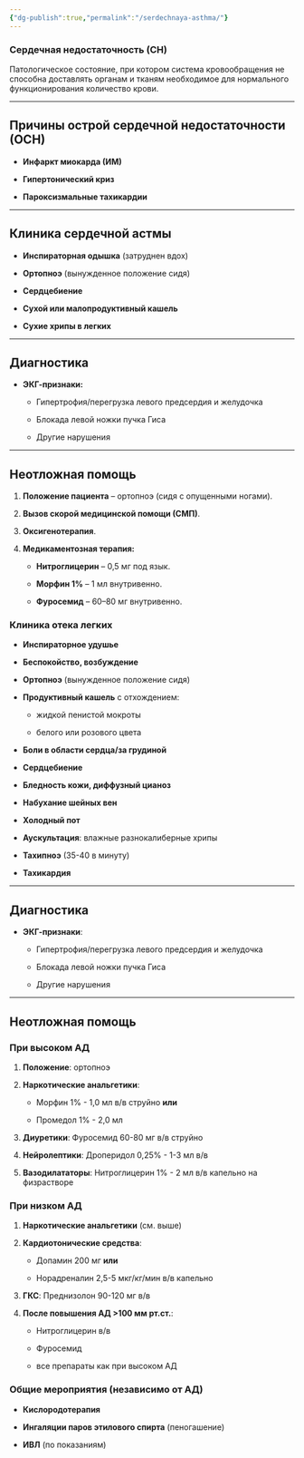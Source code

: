 ```yaml
---
{"dg-publish":true,"permalink":"/serdechnaya-asthma/"}
---
```


### **Сердечная недостаточность (СН)**

Патологическое состояние, при котором система кровообращения не способна доставлять органам и тканям необходимое для нормального функционирования количество крови.

---

## **Причины острой сердечной недостаточности (ОСН)**

- **Инфаркт миокарда (ИМ)**
    
- **Гипертонический криз**
    
- **Пароксизмальные тахикардии**
    

---

## **Клиника сердечной астмы**

- **Инспираторная одышка** (затруднен вдох)
    
- **Ортопноэ** (вынужденное положение сидя)
    
- **Сердцебиение**
    
- **Сухой или малопродуктивный кашель**
    
- **Сухие хрипы в легких**
    

---

## **Диагностика**

- **ЭКГ-признаки:**
    
    - Гипертрофия/перегрузка левого предсердия и желудочка
        
    - Блокада левой ножки пучка Гиса
        
    - Другие нарушения
        

---

## **Неотложная помощь**

1. **Положение пациента** – ортопноэ (сидя с опущенными ногами).
    
2. **Вызов скорой медицинской помощи (СМП)**.
    
3. **Оксигенотерапия**.
    
4. **Медикаментозная терапия:**
    
    - **Нитроглицерин** – 0,5 мг под язык.
        
    - **Морфин 1%** – 1 мл внутривенно.
        
    - **Фуросемид** – 60–80 мг внутривенно.

### **Клиника отека легких**

- **Инспираторное удушье**
    
- **Беспокойство, возбуждение**
    
- **Ортопноэ** (вынужденное положение сидя)
    
- **Продуктивный кашель** с отхождением:
    
    - жидкой пенистой мокроты
        
    - белого или розового цвета
        
- **Боли в области сердца/за грудиной**
    
- **Сердцебиение**
    
- **Бледность кожи, диффузный цианоз**
    
- **Набухание шейных вен**
    
- **Холодный пот**
    
- **Аускультация**: влажные разнокалиберные хрипы
    
- **Тахипноэ** (35-40 в минуту)
    
- **Тахикардия**
    

---

## **Диагностика**

- **ЭКГ-признаки**:
    
    - Гипертрофия/перегрузка левого предсердия и желудочка
        
    - Блокада левой ножки пучка Гиса
        
    - Другие нарушения
        

---

## **Неотложная помощь**

### **При высоком АД**

1. **Положение**: ортопноэ
    
2. **Наркотические анальгетики**:
    
    - Морфин 1% - 1,0 мл в/в струйно **или**
        
    - Промедол 1% - 2,0 мл
        
3. **Диуретики**: Фуросемид 60-80 мг в/в струйно
    
4. **Нейролептики**: Дроперидол 0,25% - 1-3 мл в/в
    
5. **Вазодилататоры**: Нитроглицерин 1% - 2 мл в/в капельно на физрастворе
    

### **При низком АД**

1. **Наркотические анальгетики** (см. выше)
    
2. **Кардиотонические средства**:
    
    - Допамин 200 мг **или**
        
    - Норадреналин 2,5-5 мкг/кг/мин в/в капельно
        
3. **ГКС**: Преднизолон 90-120 мг в/в
    
4. **После повышения АД >100 мм рт.ст.**:
    
    - Нитроглицерин в/в
        
    - Фуросемид
        
    
    - все препараты как при высоком АД
        

### **Общие мероприятия (независимо от АД)**

- **Кислородотерапия**
    
- **Ингаляции паров этилового спирта** (пеногашение)
    
- **ИВЛ** (по показаниям)